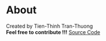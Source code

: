 # About
Created by Tien-Thinh Tran-Thuong  
**Feel free to contribute !!!** [Source Code](https://github.com/tttienthinh/colorGenerator.git)